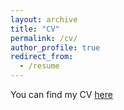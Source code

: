 ```yaml
---
layout: archive
title: "CV"
permalink: /cv/
author_profile: true
redirect_from:
  - /resume
---
```


You can find my CV [here](https://phyzch.github.io./files/CV_2023_02_06.pdf) 
